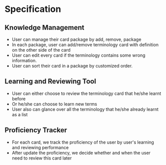 # Specification
## Knowledge Management
- User can manage their card package by add, remove, package
- In each package, user can add/remove terminology card with definition on the other side of the card
- User can edit every card if the terminology contains some wrong information.
- User can sort their card in a package by customized order.

## Learning and Reviewing Tool
- User can either choose to review the terminology card that he/she learnt before
- Or he/she can choose to learn new terms
- User also can glance over all the terminology that he/she already learnt as a list

## Proficiency Tracker
- For each card, we track the proficiency of the user by user's learning and reviewing performance
- After update the proficiency, we decide whether and when the user need to review this card later
